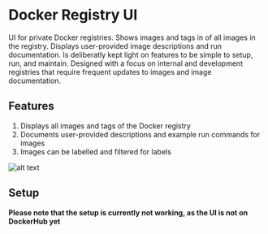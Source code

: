 # Docker Registry UI

UI for private Docker registries. Shows images and tags in of all images in the registry. Displays user-provided image descriptions and run documentation. Is deliberatly kept light on features to be simple to setup, run, and maintain.
Designed with a focus on internal and development registries that require frequent updates to images and image documentation.

## Features
1. Displays all images and tags of the Docker registry
2. Documents user-provided descriptions and example run commands for images
3. Images can be labelled and filtered for labels

![alt text](https://user-images.githubusercontent.com/6392457/48358652-832ec580-e69b-11e8-9de1-de3321a0ec32.png)

## Setup

**Please note that the setup is currently not working, as the UI is not on DockerHub yet**

